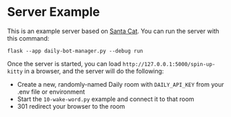 # Server Example

This is an example server based on [Santa Cat](https://santacat.ai). You can run the server with this command:

```
flask --app daily-bot-manager.py --debug run
```

Once the server is started, you can load `http://127.0.0.1:5000/spin-up-kitty` in a browser, and the server will do the following:

- Create a new, randomly-named Daily room with `DAILY_API_KEY` from your .env file or environment
- Start the `10-wake-word.py` example and connect it to that room
- 301 redirect your browser to the room

